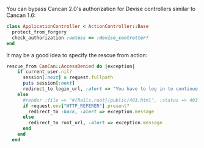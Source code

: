 You can bypass Cancan 2.0's authorization for Devise controllers similar to Cancan 1.6:

```ruby
class ApplicationController < ActionController::Base
  protect_from_forgery
  check_authorization :unless => :devise_controller?
end
```

It may be a good idea to specify the rescue from action:

```ruby
rescue_from CanCan::AccessDenied do |exception|
    if current_user.nil?
      session[:next] = request.fullpath
      puts session[:next]
      redirect_to login_url, :alert => "You have to log in to continue."
    else
      #render :file => "#{Rails.root}/public/403.html", :status => 403
      if request.env["HTTP_REFERER"].present?
        redirect_to :back, :alert => exception.message
      else
        redirect_to root_url, :alert => exception.message
      end
    end
  end
```